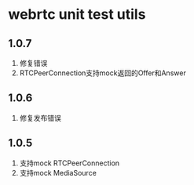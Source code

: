 # webrtc unit test utils

## 1.0.7
1. 修复错误
2. RTCPeerConnection支持mock返回的Offer和Answer

## 1.0.6
1. 修复发布错误

## 1.0.5
1. 支持mock RTCPeerConnection
2. 支持mock MediaSource